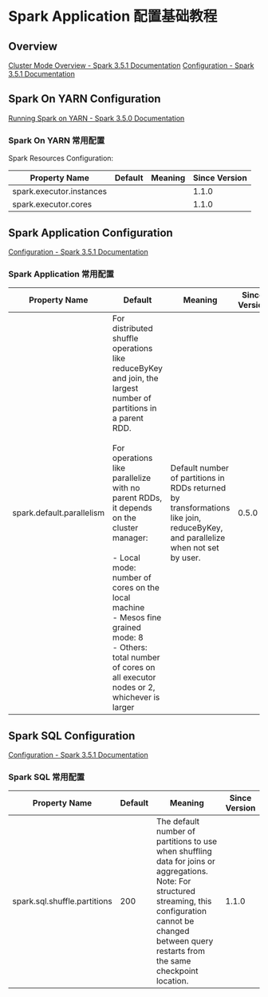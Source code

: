 # Spark Application 配置基础教程


## Overview

[Cluster Mode Overview - Spark 3.5.1 Documentation](https://spark.apache.org/docs/latest/cluster-overview.html)
[Configuration - Spark 3.5.1 Documentation](https://spark.apache.org/docs/latest/configuration.html)

## Spark On YARN Configuration

[Running Spark on YARN - Spark 3.5.0 Documentation](https://spark.apache.org/docs/latest/running-on-yarn.html#spark-properties)


### Spark On YARN 常用配置

Spark Resources Configuration:

| Property Name            | Default | Meaning | Since Version |
| ------------------------ | ------- | ------- | ------------- |
| spark.executor.instances |         |         | 1.1.0         |
| spark.executor.cores     |         |         | 1.1.0         |

## Spark Application Configuration

[Configuration - Spark 3.5.1 Documentation](https://spark.apache.org/docs/latest/configuration.html)

### Spark Application 常用配置

| Property Name             | Default                                                                                                                                                                                                                                                                                                                                                                                         | Meaning                                                                                                                        | Since Version |
| ------------------------- | ----------------------------------------------------------------------------------------------------------------------------------------------------------------------------------------------------------------------------------------------------------------------------------------------------------------------------------------------------------------------------------------------- | ------------------------------------------------------------------------------------------------------------------------------ | ------------- |
| spark.default.parallelism | For distributed shuffle operations like reduceByKey and join, the largest number of partitions in a parent RDD. <br><br>For operations like parallelize with no parent RDDs, it depends on the cluster manager: <br><br>- Local mode: number of cores on the local machine <br>- Mesos fine grained mode: 8 <br>- Others: total number of cores on all executor nodes or 2, whichever is larger | Default number of partitions in RDDs returned by transformations like join, reduceByKey, and parallelize when not set by user. | 0.5.0         |

## Spark SQL Configuration

[Configuration - Spark 3.5.1 Documentation](https://spark.apache.org/docs/latest/configuration.html#spark-sql)

### Spark SQL 常用配置

| Property Name                | Default | Meaning                                                                                                                                                                                                               | Since Version |
| ---------------------------- | ------- | --------------------------------------------------------------------------------------------------------------------------------------------------------------------------------------------------------------------- | ------------- |
| spark.sql.shuffle.partitions | 200     | The default number of partitions to use when shuffling data for joins or aggregations. Note: For structured streaming, this configuration cannot be changed between query restarts from the same checkpoint location. | 1.1.0 <br>    |